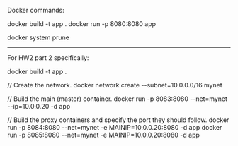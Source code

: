 Docker commands:

docker build -t app .
docker run -p 8080:8080 app

docker system prune

-----------------------

For HW2 part 2 specifically:

docker build -t app .

// Create the network.
docker network create --subnet=10.0.0.0/16 mynet

// Build the main (master) container.
docker run -p 8083:8080 --net=mynet --ip=10.0.0.20 -d app

// Build the proxy containers and specify the port they should follow.
docker run -p 8084:8080 --net=mynet -e MAINIP=10.0.0.20:8080 -d app
docker run -p 8085:8080 --net=mynet -e MAINIP=10.0.0.20:8080 -d app
